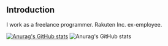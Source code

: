 ## Introduction

I work as a freelance programmer. 
Rakuten Inc. ex-employee.

[![Anurag's GitHub stats](https://github-readme-stats.vercel.app/api?username=makoto-engineer)](https://github.com/anuraghazra/github-readme-stats)
![Anurag's GitHub stats](https://github-readme-stats.vercel.app/api?username=makoto-engineer&count_private=true)

